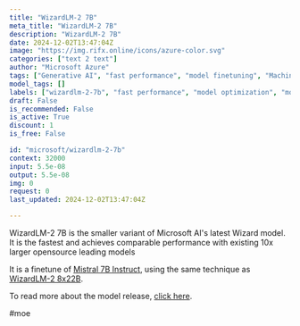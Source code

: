 ```yaml
---
title: "WizardLM-2 7B"
meta_title: "WizardLM-2 7B"
description: "WizardLM-2 7B"
date: 2024-12-02T13:47:04Z
image: "https://img.rifx.online/icons/azure-color.svg"
categories: ["text 2 text"]
author: "Microsoft Azure"
tags: ["Generative AI", "fast performance", "model finetuning", "Machine Learning", "Mistral 7B", "wizardlm-2-7b", "Programming", "Data Science", "model optimization", "Chatbots", "Microsoft Azure"]
model_tags: []
labels: ["wizardlm-2-7b", "fast performance", "model optimization", "model finetuning", "Mistral 7B"]
draft: False
is_recommended: False
is_active: True
discount: 1
is_free: False

id: "microsoft/wizardlm-2-7b"
context: 32000
input: 5.5e-08
output: 5.5e-08
img: 0
request: 0
last_updated: 2024-12-02T13:47:04Z

---
```


WizardLM-2 7B is the smaller variant of Microsoft AI's latest Wizard model. It is the fastest and achieves comparable performance with existing 10x larger opensource leading models

It is a finetune of [Mistral 7B Instruct](/mistralai/mistral-7b-instruct), using the same technique as [WizardLM-2 8x22B](/microsoft/wizardlm-2-8x22b).

To read more about the model release, [click here](https://wizardlm.github.io/WizardLM2/).

#moe

